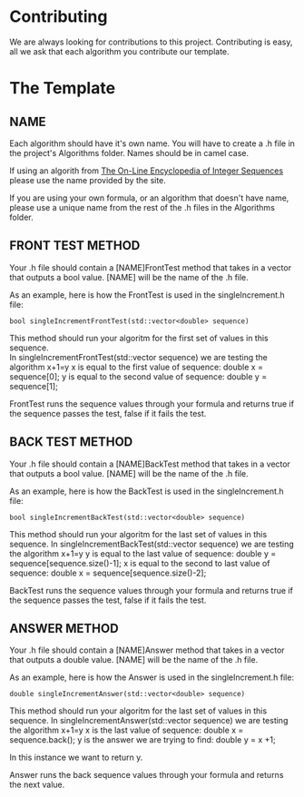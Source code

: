 Contributing 
============================

We are always looking for contributions to this project.  Contributing is easy, all we ask that each algorithm you contribute our template.

The Template
============================

NAME
------
Each algorithm should have it's own name.  You will have to create a .h file in the project's Algorithms folder. Names should be in camel case.

If using an algorith  from [The On-Line Encyclopedia of Integer Sequences](https://github.com/razmathegreat/IntegerCounter/blob/master/oeis.org) please use the  name provided by the site.  

If you are using your own formula, or an algorithm that doesn't have name, please use a unique name from the rest of the .h files in the Algorithms folder.


FRONT TEST METHOD
-------------------

Your .h file should contain a [NAME]FrontTest method that takes in a vector<double> that outputs a bool value. [NAME] will be the name of the .h file.

As an example, here is how the FrontTest is used in the singleIncrement.h file:

	bool singleIncrementFrontTest(std::vector<double> sequence)

This method should run your algoritm for the first set of values in this sequence.  	
In singleIncrementFrontTest(std::vector<double> sequence) we are testing the algorithm x+1=y
	x is equal to the first value of sequence:
			double x = sequence[0];
	y is equal to the second value of sequence:
			double y = sequence[1];

FrontTest runs the sequence values through your formula and returns true if the sequence passes the test, false if it fails the test.

BACK TEST METHOD
------------------

Your .h file should contain a [NAME]BackTest method that takes in a vector<double> that outputs a bool value. [NAME] will be the name of the .h file.

As an example, here is how the BackTest is used in the singleIncrement.h file:

	bool singleIncrementBackTest(std::vector<double> sequence)

This method should run your algoritm for the last set of values in this sequence.  	In singleIncrementBackTest(std::vector<double> sequence) we are testing the algorithm x+1=y
	y is equal to the last value of sequence:
			double y = sequence[sequence.size()-1];
	x is equal to the second to last value of sequence:
			double x = sequence[sequence.size()-2];

BackTest runs the sequence values through your formula and returns true if the sequence passes the test, false if it fails the test.


ANSWER METHOD
----------------

Your .h file should contain a [NAME]Answer method that takes in a vector<double> that outputs a double value. [NAME] will be the name of the .h file.

As an example, here is how the Answer is used in the singleIncrement.h file:

	double singleIncrementAnswer(std::vector<double> sequence)

This method should run your algoritm for the last set of values in this sequence.  	In singleIncrementAnswer(std::vector<double> sequence) we are testing the algorithm x+1=y
	x is the last value of sequence:
			double x = sequence.back();
	y is the answer we are trying to find:
			double y = x +1;

In this instance we want to return y.
	

Answer runs the back sequence values through your formula and returns the next value.